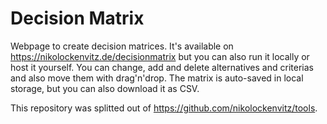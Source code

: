 # Decision Matrix

Webpage to create decision matrices.
It's available on https://nikolockenvitz.de/decisionmatrix but you can also run it locally or host it yourself.
You can change, add and delete alternatives and criterias and also move them with drag'n'drop.
The matrix is auto-saved in local storage, but you can also download it as CSV.

This repository was splitted out of https://github.com/nikolockenvitz/tools. <!-- https://help.github.com/en/github/using-git/splitting-a-subfolder-out-into-a-new-repository -->
